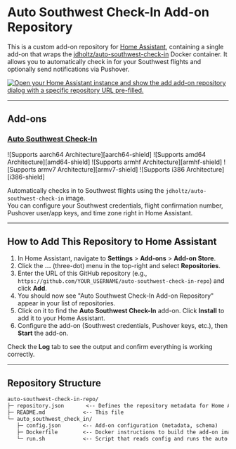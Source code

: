 # Auto Southwest Check-In Add-on Repository

This is a custom add-on repository for [Home Assistant](https://www.home-assistant.io/), containing a single add-on that wraps the [jdholtz/auto-southwest-check-in](https://hub.docker.com/r/jdholtz/auto-southwest-check-in) Docker container. It allows you to automatically check in for your Southwest flights and optionally send notifications via Pushover.

[![Open your Home Assistant instance and show the add add-on repository dialog with a specific repository URL pre-filled.](https://my.home-assistant.io/badges/supervisor_add_addon_repository.svg)](https://my.home-assistant.io/redirect/supervisor_add_addon_repository/?repository_url=https%3A%2F%2Fgithub.com%2FYOUR_USERNAME%2Fauto-southwest-check-in-repo)

---

## Add-ons

### [Auto Southwest Check-In](./auto_southwest_check_in)

![Supports aarch64 Architecture][aarch64-shield]
![Supports amd64 Architecture][amd64-shield]
![Supports armhf Architecture][armhf-shield]
![Supports armv7 Architecture][armv7-shield]
![Supports i386 Architecture][i386-shield]

Automatically checks in to Southwest flights using the `jdholtz/auto-southwest-check-in` image.  
You can configure your Southwest credentials, flight confirmation number, Pushover user/app keys, and time zone right in Home Assistant.

---

## How to Add This Repository to Home Assistant

1. In Home Assistant, navigate to **Settings** > **Add-ons** > **Add-on Store**.
2. Click the **...** (three-dot) menu in the top-right and select **Repositories**.
3. Enter the URL of this GitHub repository (e.g., `https://github.com/YOUR_USERNAME/auto-southwest-check-in-repo`) and click **Add**.
4. You should now see "Auto Southwest Check-In Add-on Repository" appear in your list of repositories.
5. Click on it to find the **Auto Southwest Check-In** add-on. Click **Install** to add it to your Home Assistant.
6. Configure the add-on (Southwest credentials, Pushover keys, etc.), then **Start** the add-on.

Check the **Log** tab to see the output and confirm everything is working correctly.

---

## Repository Structure

```txt
auto-southwest-check-in-repo/
├─ repository.json       <-- Defines the repository metadata for Home Assistant
├─ README.md            <-- This file
└─ auto_southwest_check_in/
   ├─ config.json       <-- Add-on configuration (metadata, schema)
   ├─ Dockerfile        <-- Docker instructions to build the add-on image
   └─ run.sh            <-- Script that reads config and runs the auto check-in script
